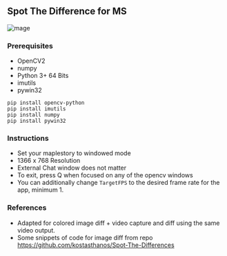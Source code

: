 ## Spot The Difference for MS
![mage](https://i.imgur.com/Z4RhMHZ.png)
### Prerequisites
- OpenCV2
- numpy
- Python 3+ 64 Bits
- imutils
- pywin32

``` 
pip install opencv-python
pip install imutils
pip install numpy
pip install pywin32
```

### Instructions
- Set your maplestory to windowed mode
- 1366 x 768 Resolution
- External Chat window does not matter
- To exit, press Q when focused on any of the opencv windows
- You can additionally change `TargetFPS` to the desired frame rate for the app, minimum 1.

### References
- Adapted for colored image diff + video capture and diff using the same video output.
- Some snippets of code for image diff from repo https://github.com/kostasthanos/Spot-The-Differences
